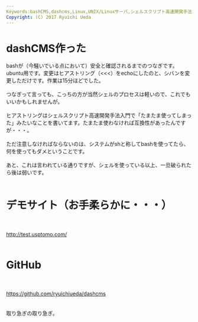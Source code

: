 ```yaml
---
Keywords:bashCMS,dashcms,Linux,UNIX/Linuxサーバ,シェルスクリプト高速開発手法
Copyright: (C) 2017 Ryuichi Ueda
---
```


# dashCMS作った
bashが（今騒いでいる点において）安全と確認されるまでのつなぎです。ubuntu用です。変更はヒアストリング（&lt;&lt;&lt;）をechoにしたのと、シバンを変更しただけです。作業は15分ほどでした。<br />
<br />
つなぎって言っても、こっちの方が当然シェルのプロセスは軽いので、これでもいいかもしれませんが。<br />
<br />
ヒアストリングはシェルスクリプト高速開発手法入門で「たまたま使ってしまった」みたいなことを書いてます。たまたま使わなければ互換性があったんですが・・・。<br />
<br />
ただ注意しなければならないのは、システムがshと称してbashを使ってたら、何を使ってもダメということです。<br />
<br />
あと、これは言われている通りですが、シェルを使っている以上、一旦破られたら後は弱いです。<br />
<br />
<h1>デモサイト（お手柔らかに・・・）</h1><br />
<br />
<a href="http://test.usptomo.com/" target="_blank">http://test.usptomo.com/</a><br />
<br />
<h1>GitHub</h1><br />
<br />
<a href="https://github.com/ryuichiueda/dashcms" target="_blank">https://github.com/ryuichiueda/dashcms</a><br />
<br />
<br />
取り急ぎの取り急ぎ。
